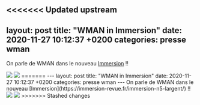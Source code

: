 <<<<<<< Updated upstream
---
layout: post
title:  "WMAN in Immersion"
date:   2020-11-27 10:12:37 +0200
categories: presse wman
---
On parle de WMAN dans le nouveau [Immersion](https://immersion-revue.fr/immersion-n5-largent/) !!

<img class="photopost" src="{{site.baseurl}}/imgs/immersion.gif" onmouseover="this.src='{{site.baseurl}}/imgs/immersion.jpg'" onmouseout="this.src='{{site.baseurl}}/imgs/immersion.gif'" />

<img class="photopost-pett" src="{{site.baseurl}}/imgs/immersion1.gif" onmouseover="this.src='{{site.baseurl}}/imgs/immersion1.jpg'" onmouseout="this.src='{{site.baseurl}}/imgs/immersion1.gif'" />
=======
---
layout: post
title:  "WMAN in Immersion"
date:   2020-11-27 10:12:37 +0200
categories: presse wman
---
On parle de WMAN dans le nouveau [Immersion](https://immersion-revue.fr/immersion-n5-largent/) !!

<img class="photopost" src="{{site.baseurl}}/imgs/immersion.gif" onmouseover="this.src='{{site.baseurl}}/imgs/immersion.jpg'" onmouseout="this.src='{{site.baseurl}}/imgs/immersion.gif'" />

<img class="photopost-pett" src="{{site.baseurl}}/imgs/immersion1.gif" onmouseover="this.src='{{site.baseurl}}/imgs/immersion1.jpg'" onmouseout="this.src='{{site.baseurl}}/imgs/immersion1.gif'" />
>>>>>>> Stashed changes
